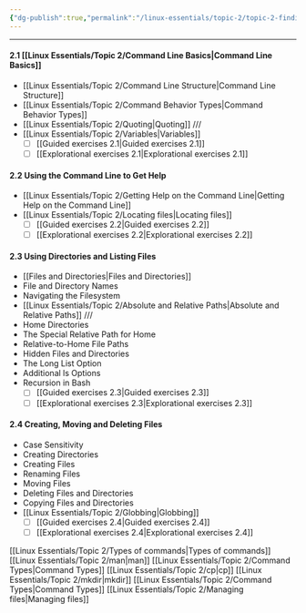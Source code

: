 ```yaml
---
{"dg-publish":true,"permalink":"/linux-essentials/topic-2/topic-2-finding-your-way-on-a-linux-system/","pinned":"true","noteIcon":"1"}
---
```


---

#### 2.1 [[Linux Essentials/Topic 2/Command Line Basics\|Command Line Basics]]
-  [[Linux Essentials/Topic 2/Command Line Structure\|Command Line Structure]]
- [[Linux Essentials/Topic 2/Command Behavior Types\|Command Behavior Types]]
- [[Linux Essentials/Topic 2/Quoting\|Quoting]]
///
- [[Linux Essentials/Topic 2/Variables\|Variables]]
	- [ ] [[Guided exercises 2.1\|Guided exercises 2.1]]
	- [ ] [[Explorational exercises 2.1\|Explorational exercises 2.1]]
#### 2.2 Using the Command Line to Get Help
-  [[Linux Essentials/Topic 2/Getting Help on the Command Line\|Getting Help on the Command Line]]
-  [[Linux Essentials/Topic 2/Locating files\|Locating files]]
	- [ ] [[Guided exercises 2.2\|Guided exercises 2.2]]
	- [ ] [[Explorational exercises 2.2\|Explorational exercises 2.2]]
#### 2.3 Using Directories and Listing Files
- [[Files and Directories\|Files and Directories]]
- File and Directory Names
- Navigating the Filesystem
- [[Linux Essentials/Topic 2/Absolute and Relative Paths\|Absolute and Relative Paths]]
	///
- Home Directories
- The Special Relative Path for Home
- Relative-to-Home File Paths
- Hidden Files and Directories
- The Long List Option
- Additional ls Options
- Recursion in Bash
	- [ ] [[Guided exercises 2.3\|Guided exercises 2.3]]
	- [ ] [[Explorational exercises 2.3\|Explorational exercises 2.3]]

#### 2.4 Creating, Moving and Deleting Files
- Case Sensitivity
- Creating Directories
- Creating Files
- Renaming Files
- Moving Files 
- Deleting Files and Directories
- Copying Files and Directories
- [[Linux Essentials/Topic 2/Globbing\|Globbing]]
	- [ ] [[Guided exercises 2.4\|Guided exercises 2.4]]
	- [ ] [[Explorational exercises 2.4\|Explorational exercises 2.4]]

[[Linux Essentials/Topic 2/Types of commands\|Types of commands]]
[[Linux Essentials/Topic 2/man\|man]]
[[Linux Essentials/Topic 2/Command Types\|Command Types]]
[[Linux Essentials/Topic 2/cp\|cp]]
[[Linux Essentials/Topic 2/mkdir\|mkdir]]
[[Linux Essentials/Topic 2/Command Types\|Command Types]]
[[Linux Essentials/Topic 2/Managing files\|Managing files]]